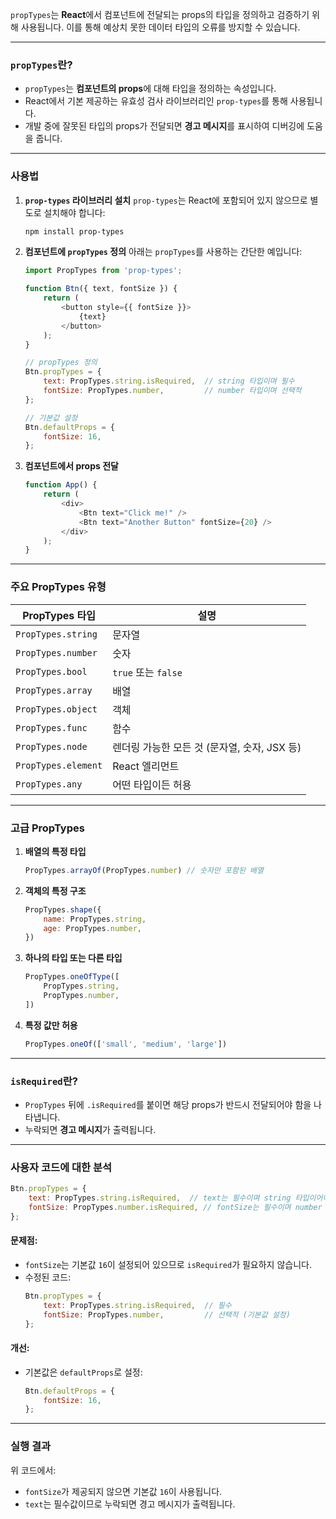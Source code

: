 `propTypes`는 **React**에서 컴포넌트에 전달되는 props의 타입을 정의하고 검증하기 위해 사용됩니다. 이를 통해 예상치 못한 데이터 타입의 오류를 방지할 수 있습니다.

---

### `propTypes`란?
- `propTypes`는 **컴포넌트의 props**에 대해 타입을 정의하는 속성입니다.
- React에서 기본 제공하는 유효성 검사 라이브러리인 `prop-types`를 통해 사용됩니다.
- 개발 중에 잘못된 타입의 props가 전달되면 **경고 메시지**를 표시하여 디버깅에 도움을 줍니다.

---

### 사용법

1. **`prop-types` 라이브러리 설치**
   `prop-types`는 React에 포함되어 있지 않으므로 별도로 설치해야 합니다:
   ```bash
   npm install prop-types
   ```

2. **컴포넌트에 `propTypes` 정의**
   아래는 `propTypes`를 사용하는 간단한 예입니다:
   ```javascript
   import PropTypes from 'prop-types';

   function Btn({ text, fontSize }) {
       return (
           <button style={{ fontSize }}>
               {text}
           </button>
       );
   }

   // propTypes 정의
   Btn.propTypes = {
       text: PropTypes.string.isRequired,  // string 타입이며 필수
       fontSize: PropTypes.number,         // number 타입이며 선택적
   };

   // 기본값 설정
   Btn.defaultProps = {
       fontSize: 16,
   };
   ```

3. **컴포넌트에서 props 전달**
   ```javascript
   function App() {
       return (
           <div>
               <Btn text="Click me!" />
               <Btn text="Another Button" fontSize={20} />
           </div>
       );
   }
   ```

---

### 주요 PropTypes 유형

| PropTypes 타입         | 설명                                            |
|------------------------|------------------------------------------------|
| `PropTypes.string`     | 문자열                                         |
| `PropTypes.number`     | 숫자                                           |
| `PropTypes.bool`       | `true` 또는 `false`                           |
| `PropTypes.array`      | 배열                                           |
| `PropTypes.object`     | 객체                                           |
| `PropTypes.func`       | 함수                                           |
| `PropTypes.node`       | 렌더링 가능한 모든 것 (문자열, 숫자, JSX 등)   |
| `PropTypes.element`    | React 엘리먼트                                 |
| `PropTypes.any`        | 어떤 타입이든 허용                             |

---

### 고급 PropTypes

1. **배열의 특정 타입**
   ```javascript
   PropTypes.arrayOf(PropTypes.number) // 숫자만 포함된 배열
   ```

2. **객체의 특정 구조**
   ```javascript
   PropTypes.shape({
       name: PropTypes.string,
       age: PropTypes.number,
   })
   ```

3. **하나의 타입 또는 다른 타입**
   ```javascript
   PropTypes.oneOfType([
       PropTypes.string,
       PropTypes.number,
   ])
   ```

4. **특정 값만 허용**
   ```javascript
   PropTypes.oneOf(['small', 'medium', 'large'])
   ```

---

### `isRequired`란?
- `PropTypes` 뒤에 `.isRequired`를 붙이면 해당 props가 반드시 전달되어야 함을 나타냅니다.
- 누락되면 **경고 메시지**가 출력됩니다.

---

### 사용자 코드에 대한 분석

```javascript
Btn.propTypes = {
    text: PropTypes.string.isRequired,  // text는 필수이며 string 타입이어야 함
    fontSize: PropTypes.number.isRequired, // fontSize는 필수이며 number 타입이어야 함
};
```

#### 문제점:
- `fontSize`는 기본값 `16`이 설정되어 있으므로 `isRequired`가 필요하지 않습니다.
- 수정된 코드:
  ```javascript
  Btn.propTypes = {
      text: PropTypes.string.isRequired,  // 필수
      fontSize: PropTypes.number,         // 선택적 (기본값 설정)
  };
  ```

#### 개선:
- 기본값은 `defaultProps`로 설정:
  ```javascript
  Btn.defaultProps = {
      fontSize: 16,
  };
  ```

--- 

### 실행 결과
위 코드에서:
- `fontSize`가 제공되지 않으면 기본값 `16`이 사용됩니다.
- `text`는 필수값이므로 누락되면 경고 메시지가 출력됩니다.